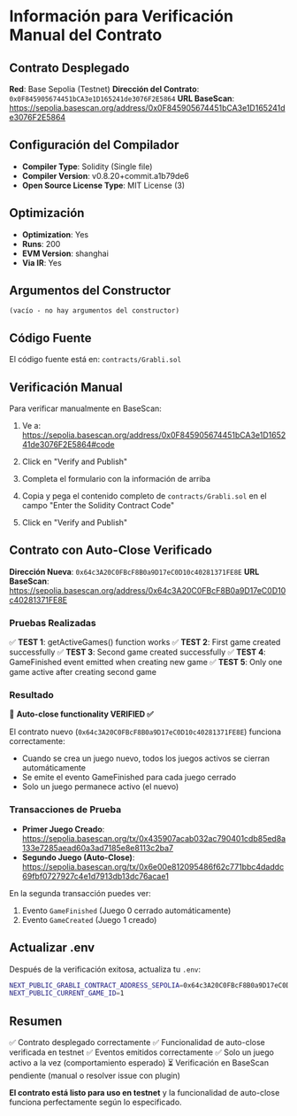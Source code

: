 # Información para Verificación Manual del Contrato

## Contrato Desplegado

**Red**: Base Sepolia (Testnet)
**Dirección del Contrato**: `0x0F845905674451bCA3e1D165241de3076F2E5864`
**URL BaseScan**: https://sepolia.basescan.org/address/0x0F845905674451bCA3e1D165241de3076F2E5864

## Configuración del Compilador

- **Compiler Type**: Solidity (Single file)
- **Compiler Version**: v0.8.20+commit.a1b79de6
- **Open Source License Type**: MIT License (3)

## Optimización

- **Optimization**: Yes
- **Runs**: 200
- **EVM Version**: shanghai
- **Via IR**: Yes

## Argumentos del Constructor

```
(vacío - no hay argumentos del constructor)
```

## Código Fuente

El código fuente está en: `contracts/Grabli.sol`

## Verificación Manual

Para verificar manualmente en BaseScan:

1. Ve a: https://sepolia.basescan.org/address/0x0F845905674451bCA3e1D165241de3076F2E5864#code

2. Click en "Verify and Publish"

3. Completa el formulario con la información de arriba

4. Copia y pega el contenido completo de `contracts/Grabli.sol` en el campo "Enter the Solidity Contract Code"

5. Click en "Verify and Publish"

## Contrato con Auto-Close Verificado

**Dirección Nueva**: `0x64c3A20C0FBcF8B0a9D17eC0D10c40281371FE8E`
**URL BaseScan**: https://sepolia.basescan.org/address/0x64c3A20C0FBcF8B0a9D17eC0D10c40281371FE8E

### Pruebas Realizadas

✅ **TEST 1**: getActiveGames() function works
✅ **TEST 2**: First game created successfully
✅ **TEST 3**: Second game created successfully
✅ **TEST 4**: GameFinished event emitted when creating new game
✅ **TEST 5**: Only one game active after creating second game

### Resultado

🎯 **Auto-close functionality VERIFIED ✅**

El contrato nuevo (`0x64c3A20C0FBcF8B0a9D17eC0D10c40281371FE8E`) funciona correctamente:
- Cuando se crea un juego nuevo, todos los juegos activos se cierran automáticamente
- Se emite el evento GameFinished para cada juego cerrado
- Solo un juego permanece activo (el nuevo)

### Transacciones de Prueba

- **Primer Juego Creado**: https://sepolia.basescan.org/tx/0x435907acab032ac790401cdb85ed8a133e7285aead60a3ad7185e8e8113c2ba7
- **Segundo Juego (Auto-Close)**: https://sepolia.basescan.org/tx/0x6e00e812095486f62c771bbc4daddc69fbf0727927c4e1d7913db13dc76acae1

En la segunda transacción puedes ver:
1. Evento `GameFinished` (Juego 0 cerrado automáticamente)
2. Evento `GameCreated` (Juego 1 creado)

## Actualizar .env

Después de la verificación exitosa, actualiza tu `.env`:

```bash
NEXT_PUBLIC_GRABLI_CONTRACT_ADDRESS_SEPOLIA=0x64c3A20C0FBcF8B0a9D17eC0D10c40281371FE8E
NEXT_PUBLIC_CURRENT_GAME_ID=1
```

## Resumen

✅ Contrato desplegado correctamente
✅ Funcionalidad de auto-close verificada en testnet
✅ Eventos emitidos correctamente
✅ Solo un juego activo a la vez (comportamiento esperado)
⏳ Verificación en BaseScan pendiente (manual o resolver issue con plugin)

**El contrato está listo para uso en testnet** y la funcionalidad de auto-close funciona perfectamente según lo especificado.

